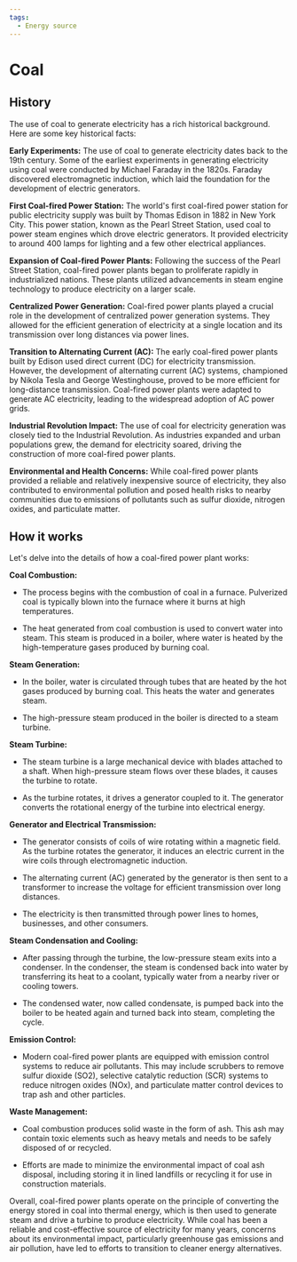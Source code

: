 ```yaml
---
tags:
  - Energy source
---
```


<head>
    <meta charset="UTF-8">
    <meta name="viewport" content="width=device-width, initial-scale=1.0">
    <meta name="description" content="Welcome to ac-electricity! Here you will learn more about electricity, the different components used to make an electrical circuit as well as their features and use cases.">
    <meta name="keywords" content="alexis carbillet, carbillet, electricity, capacitors, conductors, diodes, electronic, energy source, hardware, home appliances, inductors, insulators, resistors, semi-conductors">
    <meta name="author" content="Alexis Carbillet ">
</head>

# Coal

## History

The use of coal to generate electricity has a rich historical background. Here are some key historical facts:

**Early Experiments:** The use of coal to generate electricity dates back to the 19th century. Some of the earliest experiments in generating electricity using coal were conducted by Michael Faraday in the 1820s. Faraday discovered electromagnetic induction, which laid the foundation for the development of electric generators.

**First Coal-fired Power Station:** The world's first coal-fired power station for public electricity supply was built by Thomas Edison in 1882 in New York City. This power station, known as the Pearl Street Station, used coal to power steam engines which drove electric generators. It provided electricity to around 400 lamps for lighting and a few other electrical appliances.

**Expansion of Coal-fired Power Plants:** Following the success of the Pearl Street Station, coal-fired power plants began to proliferate rapidly in industrialized nations. These plants utilized advancements in steam engine technology to produce electricity on a larger scale.

**Centralized Power Generation:** Coal-fired power plants played a crucial role in the development of centralized power generation systems. They allowed for the efficient generation of electricity at a single location and its transmission over long distances via power lines.

**Transition to Alternating Current (AC):** The early coal-fired power plants built by Edison used direct current (DC) for electricity transmission. However, the development of alternating current (AC) systems, championed by Nikola Tesla and George Westinghouse, proved to be more efficient for long-distance transmission. Coal-fired power plants were adapted to generate AC electricity, leading to the widespread adoption of AC power grids.

**Industrial Revolution Impact:** The use of coal for electricity generation was closely tied to the Industrial Revolution. As industries expanded and urban populations grew, the demand for electricity soared, driving the construction of more coal-fired power plants.

**Environmental and Health Concerns:** While coal-fired power plants provided a reliable and relatively inexpensive source of electricity, they also contributed to environmental pollution and posed health risks to nearby communities due to emissions of pollutants such as sulfur dioxide, nitrogen oxides, and particulate matter.

## How it works

Let's delve into the details of how a coal-fired power plant works:

**Coal Combustion:**

   - The process begins with the combustion of coal in a furnace. Pulverized coal is typically blown into the furnace where it burns at high temperatures.

   - The heat generated from coal combustion is used to convert water into steam. This steam is produced in a boiler, where water is heated by the high-temperature gases produced by burning coal.

**Steam Generation:**

   - In the boiler, water is circulated through tubes that are heated by the hot gases produced by burning coal. This heats the water and generates steam.

   - The high-pressure steam produced in the boiler is directed to a steam turbine.

**Steam Turbine:**

   - The steam turbine is a large mechanical device with blades attached to a shaft. When high-pressure steam flows over these blades, it causes the turbine to rotate.

   - As the turbine rotates, it drives a generator coupled to it. The generator converts the rotational energy of the turbine into electrical energy.

**Generator and Electrical Transmission:**

   - The generator consists of coils of wire rotating within a magnetic field. As the turbine rotates the generator, it induces an electric current in the wire coils through electromagnetic induction.

   - The alternating current (AC) generated by the generator is then sent to a transformer to increase the voltage for efficient transmission over long distances.

   - The electricity is then transmitted through power lines to homes, businesses, and other consumers.

**Steam Condensation and Cooling:**

   - After passing through the turbine, the low-pressure steam exits into a condenser. In the condenser, the steam is condensed back into water by transferring its heat to a coolant, typically water from a nearby river or cooling towers.

   - The condensed water, now called condensate, is pumped back into the boiler to be heated again and turned back into steam, completing the cycle.

**Emission Control:**

   - Modern coal-fired power plants are equipped with emission control systems to reduce air pollutants. This may include scrubbers to remove sulfur dioxide (SO2), selective catalytic reduction (SCR) systems to reduce nitrogen oxides (NOx), and particulate matter control devices to trap ash and other particles.

**Waste Management:**

   - Coal combustion produces solid waste in the form of ash. This ash may contain toxic elements such as heavy metals and needs to be safely disposed of or recycled.

   - Efforts are made to minimize the environmental impact of coal ash disposal, including storing it in lined landfills or recycling it for use in construction materials.

Overall, coal-fired power plants operate on the principle of converting the energy stored in coal into thermal energy, which is then used to generate steam and drive a turbine to produce electricity. While coal has been a reliable and cost-effective source of electricity for many years, concerns about its environmental impact, particularly greenhouse gas emissions and air pollution, have led to efforts to transition to cleaner energy alternatives.